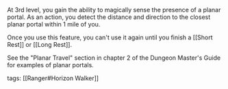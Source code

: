 At 3rd level, you gain the ability to magically sense the presence of a planar portal. As an action, you detect the distance and direction to the closest planar portal within 1 mile of you.

Once you use this feature, you can't use it again until you finish a [[Short Rest]] or [[Long Rest]].

See the "Planar Travel" section in chapter 2 of the Dungeon Master's Guide for examples of planar portals.

tags: [[Ranger#Horizon Walker]]